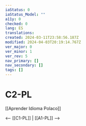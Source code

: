```yaml
---
iaStatus: 0
iaStatus_Model: ""
a11y: 0
checked: 0
lang: ES
translations: 
created: 2024-03-11T23:58:56.187Z
modified: 2024-04-03T20:19:14.767Z
ver_major: 0
ver_minor: 1
ver_rev: 5
nav_primary: []
nav_secondary: []
tags: []
---
```

# C2-PL

[[Aprender Idioma Polaco]]

<-- [[C1-PL]] | [[A1-PL]] -->